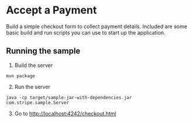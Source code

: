 # Accept a Payment

Build a simple checkout form to collect payment details. Included are some basic
build and run scripts you can use to start up the application.

## Running the sample

1. Build the server

~~~
mvn package
~~~

2. Run the server

~~~
java -cp target/sample-jar-with-dependencies.jar com.stripe.sample.Server
~~~

3. Go to [http://localhost:4242/checkout.html](http://localhost:4242/checkout.html)